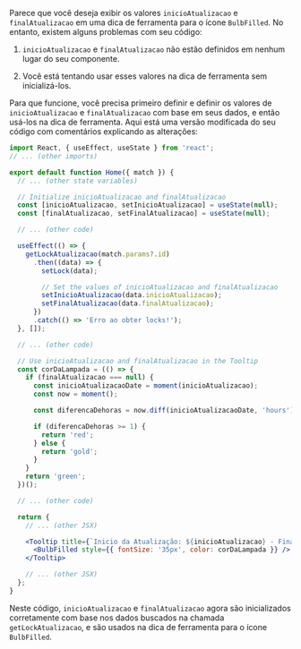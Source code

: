 Parece que você deseja exibir os valores `inicioAtualizacao` e `finalAtualizacao` em uma dica de ferramenta para o ícone `BulbFilled`. No entanto, existem alguns problemas com seu código:

1. `inicioAtualizacao` e `finalAtualizacao` não estão definidos em nenhum lugar do seu componente.

2. Você está tentando usar esses valores na dica de ferramenta sem inicializá-los.

Para que funcione, você precisa primeiro definir e definir os valores de `inicioAtualizacao` e `finalAtualizacao` com base em seus dados, e então usá-los na dica de ferramenta. Aqui está uma versão modificada do seu código com comentários explicando as alterações:

```jsx
import React, { useEffect, useState } from 'react';
// ... (other imports)

export default function Home({ match }) {
  // ... (other state variables)

  // Initialize inicioAtualizacao and finalAtualizacao
  const [inicioAtualizacao, setInicioAtualizacao] = useState(null);
  const [finalAtualizacao, setFinalAtualizacao] = useState(null);

  // ... (other code)

  useEffect(() => {
    getLockAtualizacao(match.params?.id)
      .then((data) => {
        setLock(data);

        // Set the values of inicioAtualizacao and finalAtualizacao
        setInicioAtualizacao(data.inicioAtualizacao);
        setFinalAtualizacao(data.finalAtualizacao);
      })
      .catch(() => 'Erro ao obter locks!');
  }, []);

  // ... (other code)

  // Use inicioAtualizacao and finalAtualizacao in the Tooltip
  const corDaLampada = (() => {
    if (finalAtualizacao === null) {
      const inicioAtualizacaoDate = moment(inicioAtualizacao);
      const now = moment();

      const diferencaDehoras = now.diff(inicioAtualizacaoDate, 'hours');

      if (diferencaDehoras >= 1) {
        return 'red';
      } else {
        return 'gold';
      }
    }
    return 'green';
  })();

  // ... (other code)

  return {
    // ... (other JSX)

    <Tooltip title={`Inicio da Atualização: ${inicioAtualizacao} - Final da Atualização: ${finalAtualizacao}`}>
      <BulbFilled style={{ fontSize: '35px', color: corDaLampada }} />
    </Tooltip>

    // ... (other JSX)
  };
}
```

Neste código, `inicioAtualizacao` e `finalAtualizacao` agora são inicializados corretamente com base nos dados buscados na chamada `getLockAtualizacao`, e são usados ​​na dica de ferramenta para o ícone `BulbFilled`.